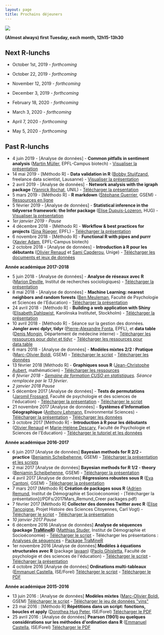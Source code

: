 ```yaml
---
layout: page
title: Prochains déjeuners
---
```

![](http://www.phdcomics.com/comics/archive/phd112107s.gif)

**(Almost always) first Tuesday, each month, 12h15-13h30**
  
## Next R-lunchs

* October 1st, 2019 - *forthcoming*

* October 22, 2019 - *forthcoming* 

* November 12, 2019 - *forthcoming* 

* December 3, 2019 - *forthcoming*

* February 18, 2020 - *forthcoming*

* March 3, 2020 - *forthcoming*

* April 7, 2020 - *forthcoming*

* May 5, 2020 - *forthcoming*

## Past R-lunchs

* 4 juin 2019 - [Analyse de données] - **Common pitfalls in sentiment analysis** ([Martin Müller](https://people.epfl.ch/martin.muller), EPFL-Campus biotech) - [Visualiser la présentation](https://mar-muel.github.io/pitfalls_in_sentiment_analysis/index.html)
* 14 mai 2019 - [Méthodo R] - **Data validation in R** ([Bobby Stuijfzand](https://www.linkedin.com/in/bobby-stuijfzand-60863448/), freelance data scientist, Lausanne) - [Visualiser la présentation](https://bobbyglenns.github.io/190514-R-lunch-geneva/presentation_online.html)
* 2 avril 2019 - [Analyse de données] - **Network analysis with the igraph package** ([Yannick Rochat](https://applicationspub.unil.ch/interpub/noauth/php/Un/UnPers.php?PerNum=1063847&LanCode=37&menu=curri), UNIL) - [Télécharger la présentation](https://github.com/use-r-carlvogt/use-r-carlvogt.github.io/blob/master/PDFs/2019Avril_Rochat_igraph.pdf)
* 5 mars 2019 - [Méthodo R] - **R markdown** ([Stéphane Guerrier](https://stephaneguerrier.com/index.html), GSEM) - [Ressources en ligne](https://smac-group.github.io/ds/rmarkdown.html)
* 5 février 2019 - [Analyse de données] - **Statistical inference in the tidyverse framework: the Infer package** ([Elise Dupuis-Lozeron](https://www.hug-ge.ch/epidemiologie-clinique/elise-dupuis-lozeron-phd), HUG) - [Visualiser la présentation](https://github.com/use-r-carlvogt/use-r-carlvogt.github.io/blob/master/PDFs/2019Fevrier_EDupuisLozeron_R_lunch_Git/Infer_Pres.html)
* *1er janvier 2019 - Pause*
* 4 décembre 2018 - [Méthodo R] - **Workflow & best practices for projects** ([Sina Rüeger](https://sinarueeger.github.io/), EPFL) - [Télécharger la présentation](https://sinarueeger.github.io/20181204-r-lunchs-gva/#1)
* 6 novembre 2018 - [Méthodo R] - **Functional R with pipes and purrr** ([Xavier Adam](https://exts.epfl.ch/who-we-are/team), EPFL-Campus biotech)
* 2 octobre 2018 - [Analyse de données] - **Introduction à R pour les débutants** ([Olivier Renaud](https://www.unige.ch/fapse/mad/equipe/renaud/) et [Sami Capderou](https://www.unige.ch/fapse/mad/equipe/sami-capderou/), Unige) - [Télécharger les documents et jeux de données](https://github.com/use-r-carlvogt/use-r-carlvogt.github.io/blob/master/PDFs/2018Octobre_MaterialIntro_R_RStudio_Rlunch18.zip)

**Année académique 2017-2018**
* 5 juin 2018 - [Analyse de données] - **Analyse de réseaux avec R** ([Marion Deville](https://www.unige.ch/sciences-societe/socio/fr/mariondeville/),  Institut de recherches sociologiques) - [Télécharger la présentation](https://github.com/use-r-carlvogt/use-r-carlvogt.github.io/blob/master/PDFs/2018Juin_MDeville_intro_reseaux_spnet.pdf)
* 8 mai 2018 - [Analyse de données] - **Machine Learning: nearest neighbors and random forests** ([Ben Meuleman](https://www.researchgate.net/profile/Ben_Meuleman), Faculté de Psychologie et Sciences de l'Education) - [Télécharger la présentation](https://github.com/use-r-carlvogt/use-r-carlvogt.github.io/blob/master/PDFs/2018Mai_Meulemann_Intro_machine_learning.pdf)
* 24 avril 2018 - [Méthodo R] - **Building a web application with Shiny** ([Elisabeth Dahlqwist](https://wp.unil.ch/sgg/elisabeth-dahlqwist/), Karolinska Institutet, Stockholm) - [Télécharger la présentation](https://github.com/rladies/meetup-presentations_lausanne/tree/master/20180314_shiny)
* 10 avril 2018 - [Méthodo R] - Séance sur la gestion des données. **Jongler avec dplyr, tidyr** ([Pierre-Alexandre Fonta](http://ch.linkedin.com/in/pafonta), EPFL), et **data table** ([Denis Mongin](https://www.researchgate.net/profile/Denis_Mongin/info), Département de médecine interne) - [Télécharger les ressources pour dplyr et tidyr](https://github.com/pafonta/r-lunch-10-04-18) - [Télécharger les ressources pour data.table](https://github.com/use-r-carlvogt/use-r-carlvogt.github.io/blob/master/PDFs/2018Avril_Mongin_data_table.zip)
* 6 mars 2018 - [Analyse de données] - **Modèles mixtes 2/2 : Pratique** ([Marc-Olivier Boldi](https://www.unige.ch/gsem/rcs/members2/profs/marc/), GSEM) - [Télécharger le script](https://github.com/use-r-carlvogt/use-r-carlvogt.github.io/blob/master/PDFs/2018Mars_MOBoldi_HandsOn.html) - [Télécharger les données](https://github.com/use-r-carlvogt/use-r-carlvogt.github.io/blob/master/PDFs/2018Mars_MOBoldi_data.zip)
* 13 février 2018 [Méthodo R] - **Graphiques sous R** ([Jean-Christophe Aubert](https://www.linkedin.com/in/jean-christophe-aubert-7295453b/?ppe=1), mathématicien) - [Télécharger les ressources](https://github.com/use-r-carlvogt/use-r-carlvogt.github.io/blob/master/PDFs/2018Mars_JCAubert_ggplot.zip)
* *6 février 2018 - [Semaine de formation CUSO en statistiques](https://statistique.cuso.ch/index.php?id=2688&tx_displaycontroller[showUid]=3840). Séance remplacée par le 13 février*.
* *2 janvier 2018 Pause*
* 5 décembre 2017 [Analyse de données] - **Tests de permutations** ([Jaromil Frossard](https://www.unige.ch/fapse/mad/equipe/frossard/), Faculté de psychologie et des sciences de l'éducation) - [Télécharger la présentation](https://github.com/use-r-carlvogt/use-r-carlvogt.github.io/blob/master/PDFs/2017Decembre_Frossard_presentation_permuco.pdf) - [Télécharger le script](https://github.com/use-r-carlvogt/use-r-carlvogt.github.io/blob/master/PDFs/2017Decembre_Frossard_permuco.R)
* 21 novembre 2017 [Analyse de données] - **Systèmes d'Information Géographique** ([Anthony Lehmann](https://www.unige.ch/envirospace/people/lehmann/), Environmental Sciences) - [Télécharger la présentation](https://github.com/use-r-carlvogt/use-r-carlvogt.github.io/blob/master/PDFs/2017Novembre_Lehmann_Dejeuner-R-Geotatistics-with-R.pdf) - [Télécharger les données](https://github.com/use-r-carlvogt/use-r-carlvogt.github.io/blob/master/PDFs/2017Novembre_Lehmann_data.zip)
* 3 octobre 2017 [Méthodo R] - **Introduction à R pour les débutants** ([Olivier Renaud](https://www.unige.ch/fapse/mad/equipe/renaud/) et [Marie-Hélène Descary](https://www.unige.ch/fapse/mad/equipe/descary/), Faculté de Psychologie et Sciences de l'Education) - [Télécharger le tutoriel et les données](https://github.com/use-r-carlvogt/use-r-carlvogt.github.io/blob/master/PDFs/2017OctobreORenaudMHDescary_introductionR.zip)

**Année académique 2016-2017**
* 6 juin 2017 [Analyse de données] **Bayesian methods for R 2/2 - practice** ([Benjamin Scheibehenne](https://unige.ch/gsem/iom/members1/professors/scheibehenne-benjamin), GSEM) - [Télécharger la présentation et les scripts](https://github.com/use-r-carlvogt/use-r-carlvogt.github.io/blob/master/PDFs/2017Juin_Scheibehenne_Bayesian_methods_practice.zip)
* 2 mai 2017 [Analyse de données] **Bayesian methods for R 1/2 - theory** ([Benjamin Scheibehenne](https://unige.ch/gsem/iom/members1/professors/scheibehenne-benjamin), GSEM) - [Télécharger la présentation](/PDFs/2017Mai_Scheibehenne_Bayesian_methods.pdf)
* 4 avril 2017 [Analyse de données] **Régressions robustes sous R** ([Eva Cantoni](https://www.unige.ch/gsem/rcs/members2/profs/eva-cantoni/), GSEM) - [Télécharger la présentation](/PDFs/2017Avril_Cantoni_Rlunch.pdf)
* 7 mars 2017 [Méthodo R] **Création de packages sous R** ([Adrien Remund](https://www.unige.ch/sciences-societe/ideso/membres/remund/), Institut de Démographie et Socioéconomie) - [Télécharger la présentation](/PDFs/2017Mars_Remund_Creer packages.pdf)
* 7 février 2017 [Méthodo R] **Collecter des données Twitter avec R** ([Elise Tancoigne](http://citizensciences.net/elise-tancoigne/), Projet Histoire des Sciences Citoyennes, Carl Vogt) - [Télécharger le script](/PDFs/2017Fevrier_Tancoigne_Twitter.R) - [Télécharger la présentation](/PDFs/2017Fevrier_Tancoigne_Twitter.pdf)
* *10 janvier 2017 Pause*
* 6 décembre 2016 [Analyse de données] **Analyse de séquences (package [TraMineR](http://traminer.unige.ch/index.shtml))** ([Matthias Studer](https://www.unige.ch/sciences-societe/ideso/membres/matthias-studer), Institut de Démographie et Socioéconomie) - [Télécharger le script](/PDFs/2016Decembre_Studer_mvadexemple.R) - Télécharger les présentations : [Analyses de séquences](/PDFs/2016Decembre_Studer_Seq-Intro.pdf) - [Package TraMineR](/PDFs/2016Decembre_Studer_DejR-seqdef.pdf)
* 1er novembre 2016 [Analyse de données] **Modèles à équations structurales avec R** (package [lavaan](http://lavaan.ugent.be/index.html)) ([Paolo Ghisletta](http://www.unige.ch/fapse/mad/equipe/ghisletta/), Faculté de psychologie et des sciences de l'éducation) - [Télécharger le script](/PDFs/2016Novembre_Ghisletta_SEM_R_lavaan_script.pdf) - [Télécharger la présentation](/PDFs/2016Novembre_Ghisletta_SEM_R_lavaan.pdf)
* 4 octobre 2016 [Analyse de données] **Ordinations multi-tableaux** ([Emmanuel Castella](http://leba.unige.ch/team/ecastella/), ISE/Forel) [Télécharger le script](/PDFs/2016Octobre_ECastella_multiscript.R) - [Télécharger le PDF](/PDFs/2016Octobre_ECastella_MultiTabppt.pdf)

**Année académique 2015-2016**
* 13 juin 2016 : [Analyse de données] **Modèles mixtes** ([Marc-Olivier Boldi](https://www.unige.ch/gsem/rcs/members2/profs/marc/), GSEM) [Télécharger le script](/PDFs/2016Juin_MOBoldi_codeR.R) - [Télécharger le jeu de données "vins"](/PDFs/2016Juin_MOBoldi_Data1.csv)
* 23 mai 2016 : [Méthodo R] **Répétitions dans un script: fonctions, boucles et apply** ([Dorothea Hug Peter](http://leba.unige.ch/team/dhugpeter/), ISE/Forel) [Télécharger le PDF](/PDFs/2016Mai_DorHugPeter_handout_loops.pdf)
* 25 avril 2016 : [Analyse de données] **Pearson (1901) ou quelques considérations sur les méthodes d'ordination dans R** ([Emmanuel Castella](http://leba.unige.ch/team/ecastella/), ISE/Forel) [Télécharger le PDF](/PDFs/2016Avril_EmmCastella_RCLUB-ordination.pdf)
